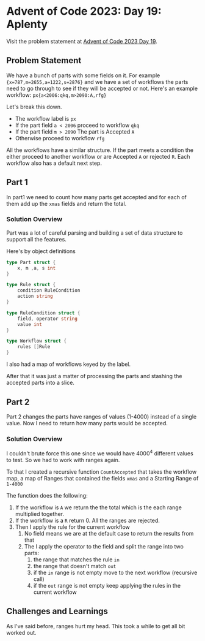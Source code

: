 # Advent of Code 2023: Day 19: Aplenty

Visit the problem statement at [Advent of Code 2023 Day 19](https://adventofcode.com/2023/day/19).

## Problem Statement

We have a bunch of parts with some fields on it.  For example `{x=787,m=2655,a=1222,s=2876}` and we have a set of workflows the parts need to go through to see if they will be accepted or not.  Here's an example workflow: `px{a<2006:qkq,m>2090:A,rfg}`

Let's break this down.
- The workflow label is `px`
- If the part field `a < 2006` proceed to workflow `qkq`
- If the part field `m > 2090` The part is Accepted `A`
- Otherwise proceed to workflow `rfg`

All the workflows have a similar structure.  If the part meets a condition the either proceed to another workflow or are Accepted `A` or rejected `R`.  Each workflow also has a default next step.

## Part 1

In part1 we need to count how many parts get accepted and for each of them add up the `xmas` fields and return the total.

### Solution Overview

Part was a lot of careful parsing and building a set of data structure to support all the features.

Here's by object definitions
```go
type Part struct {
	x, m ,a, s int
}

type Rule struct {
	condition RuleCondition
	action string
}

type RuleCondition struct {
	field, operator string
	value int
}

type Workflow struct {
	rules []Rule
}
```

I also had a map of workflows keyed by the label.

After that it was just a matter of processing the parts and stashing the accepted parts into a slice.

## Part 2

Part 2 changes the parts have ranges of values (1-4000) instead of a single value.  Now I need to return how many parts would be accepted.

### Solution Overview

I couldn't brute force this one since we would have $4000^4$ different values to test.  So we had to work with ranges again.

To that I created a recursive function `CountAccepted` that takes the workflow map, a map of Ranges that contained the fields `xmas` and a Starting Range of `1-4000`

The function does the following:
1. If the workflow is `A` we return the the total which is the each range multiplied together.
2. If the workflow is a `R` return 0.  All the ranges are rejected.
3. Then I apply the rule for the current workflow
   1. No field means we are at the default case to return the results from that
   2. The I apply the operator to the field and split the range into two parts:
      1. the range that matches the rule `in`
      2. the range that doesn't match `out`
      3. if the `in` range is not empty move to the next workflow (recursive call)
      4. if the `out` range is not empty keep applying the rules in the current workflow

## Challenges and Learnings

As I've said before, ranges hurt my head.  This took a while to get all bit worked out.
